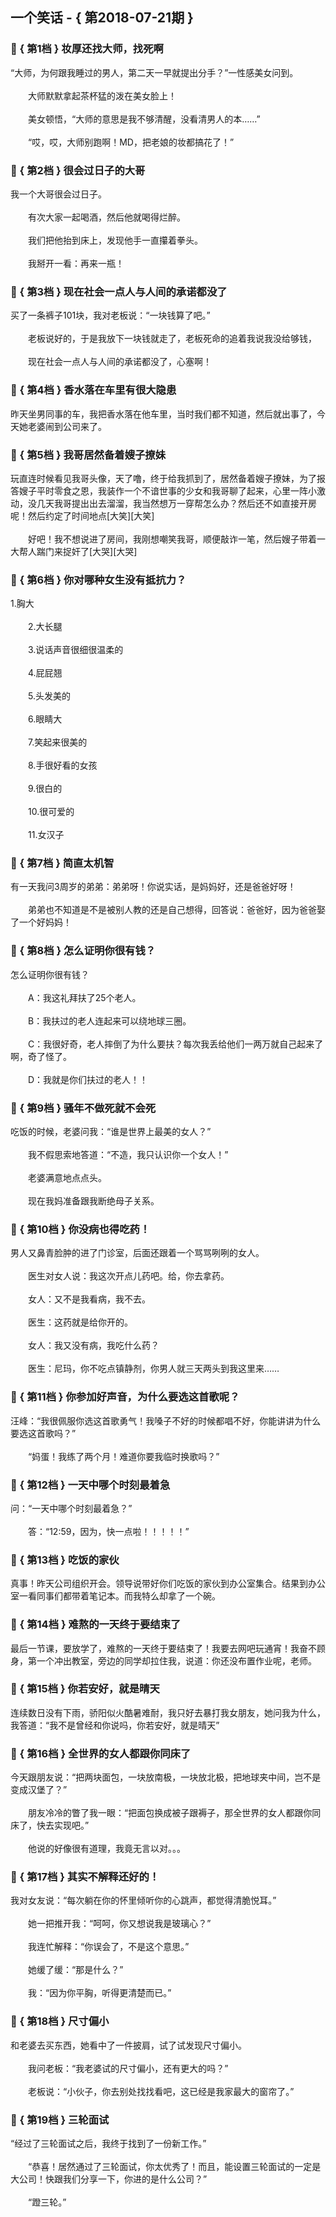 ## 一个笑话 - { 第2018-07-21期 }
</hr>

### :jack_o_lantern: { 第1档 } 妆厚还找大师，找死啊
“大师，为何跟我睡过的男人，第二天一早就提出分手？”一性感美女问到。<br/><br/>　　大师默默拿起茶杯猛的泼在美女脸上！<br/><br/>　　美女顿悟，“大师的意思是我不够清醒，没看清男人的本……”<br/><br/>　　“哎，哎，大师别跑啊！MD，把老娘的妆都搞花了！”


### :jack_o_lantern: { 第2档 } 很会过日子的大哥
我一个大哥很会过日子。<br/><br/>　　有次大家一起喝酒，然后他就喝得烂醉。<br/><br/>　　我们把他抬到床上，发现他手一直攥着拳头。<br/><br/>　　我掰开一看：再来一瓶！


### :jack_o_lantern: { 第3档 } 现在社会一点人与人间的承诺都没了
买了一条裤子101块，我对老板说：“一块钱算了吧。”<br/><br/>　　老板说好的，于是我放下一块钱就走了，老板死命的追着我说我没给够钱，<br/><br/>　　现在社会一点人与人间的承诺都没了，心塞啊！


### :jack_o_lantern: { 第4档 } 香水落在车里有很大隐患
昨天坐男同事的车，我把香水落在他车里，当时我们都不知道，然后就出事了，今天她老婆闹到公司来了。


### :jack_o_lantern: { 第5档 } 我哥居然备着嫂子撩妹
玩直连时候看见我哥头像，天了噜，终于给我抓到了，居然备着嫂子撩妹，为了报答嫂子平时零食之恩，我装作一个不谙世事的少女和我哥聊了起来，心里一阵小激动，没几天我哥提出出去溜溜，我当然想万一穿帮怎么办？然后还不如直接开房呢！然后约定了时间地点[大笑][大笑]<br/><br/>　　好吧！我不想说进了房间，我刚想嘲笑我哥，顺便敲诈一笔，然后嫂子带着一大帮人踹门来捉奸了[大哭][大哭]


### :jack_o_lantern: { 第6档 } 你对哪种女生没有抵抗力？
1.胸大<br/><br/>　　2.大长腿<br/><br/>　　3.说话声音很细很温柔的<br/><br/>　　4.屁屁翘<br/><br/>　　5.头发美的<br/><br/>　　6.眼睛大<br/><br/>　　7.笑起来很美的<br/><br/>　　8.手很好看的女孩<br/><br/>　　9.很白的<br/><br/>　　10.很可爱的<br/><br/>　　11.女汉子


### :jack_o_lantern: { 第7档 } 简直太机智
有一天我问3周岁的弟弟：弟弟呀！你说实话，是妈妈好，还是爸爸好呀！<br/><br/>　　弟弟也不知道是不是被别人教的还是自己想得，回答说：爸爸好，因为爸爸娶了一个好妈妈！


### :jack_o_lantern: { 第8档 } 怎么证明你很有钱？
怎么证明你很有钱？<br/><br/>　　A：我这礼拜扶了25个老人。<br/><br/>　　B：我扶过的老人连起来可以绕地球三圈。<br/><br/>　　C：我很好奇，老人摔倒了为什么要扶？每次我丢给他们一两万就自己起来了啊，奇了怪了。<br/><br/>　　D：我就是你们扶过的老人！！


### :jack_o_lantern: { 第9档 } 骚年不做死就不会死
吃饭的时候，老婆问我：“谁是世界上最美的女人？”<br/><br/>　　我不假思索地答道：“不造，我只认识你一个女人！”<br/><br/>　　老婆满意地点点头。<br/><br/>　　现在我妈准备跟我断绝母子关系。


### :jack_o_lantern: { 第10档 } 你没病也得吃药！
男人又鼻青脸肿的进了门诊室，后面还跟着一个骂骂咧咧的女人。<br/><br/>　　医生对女人说：我这次开点儿药吧。给，你去拿药。<br/><br/>　　女人：又不是我看病，我不去。<br/><br/>　　医生：这药就是给你开的。<br/><br/>　　女人：我又没有病，我吃什么药？<br/><br/>　　医生：尼玛，你不吃点镇静剂，你男人就三天两头到我这里来……


### :jack_o_lantern: { 第11档 } 你参加好声音，为什么要选这首歌呢？
汪峰：“我很佩服你选这首歌勇气！我嗓子不好的时候都唱不好，你能讲讲为什么要选这首歌吗？”<br/><br/>　　“妈蛋！我练了两个月！难道你要我临时换歌吗？”


### :jack_o_lantern: { 第12档 } 一天中哪个时刻最着急
问：“一天中哪个时刻最着急？”<br/><br/>　　答：“12:59，因为，快一点啦！！！！！”


### :jack_o_lantern: { 第13档 } 吃饭的家伙
真事！昨天公司组织开会。领导说带好你们吃饭的家伙到办公室集合。结果到办公室一看同事们都带着笔记本。而我特么却拿了一个碗。


### :jack_o_lantern: { 第14档 } 难熬的一天终于要结束了
最后一节课，要放学了，难熬的一天终于要结束了！我要去网吧玩通宵！我奋不顾身，第一个冲出教室，旁边的同学却拉住我，说道：你还没布置作业呢，老师。


### :jack_o_lantern: { 第15档 } 你若安好，就是晴天
连续数日没有下雨，骄阳似火酷暑难耐，我只好去暴打我女朋友，她问我为什么，我答道：“我不是曾经和你说吗，你若安好，就是晴天”


### :jack_o_lantern: { 第16档 } 全世界的女人都跟你同床了
今天跟朋友说：“把两块面包，一块放南极，一块放北极，把地球夹中间，岂不是变成汉堡了？”<br/><br/>　　朋友冷冷的瞥了我一眼：“把面包换成被子跟褥子，那全世界的女人都跟你同床了，快去实现吧。”<br/><br/>　　他说的好像很有道理，我竟无言以对。。。


### :jack_o_lantern: { 第17档 } 其实不解释还好的！
我对女友说：“每次躺在你的怀里倾听你的心跳声，都觉得清脆悦耳。”<br/><br/>　　她一把推开我：“呵呵，你又想说我是玻璃心？”<br/><br/>　　我连忙解释：“你误会了，不是这个意思。”<br/><br/>　　她缓了缓：“那是什么？”<br/><br/>　　我：“因为你平胸，听得更清楚而已。”


### :jack_o_lantern: { 第18档 } 尺寸偏小
和老婆去买东西，她看中了一件披肩，试了试发现尺寸偏小。<br/><br/>　　我问老板：“我老婆试的尺寸偏小，还有更大的吗？”<br/><br/>　　老板说：“小伙子，你去别处找找看吧，这已经是我家最大的窗帘了。”


### :jack_o_lantern: { 第19档 } 三轮面试
“经过了三轮面试之后，我终于找到了一份新工作。”<br/><br/>　　“恭喜！居然通过了三轮面试，你太优秀了！而且，能设置三轮面试的一定是大公司！快跟我们分享一下，你进的是什么公司？”<br/><br/>　　“蹬三轮。”

